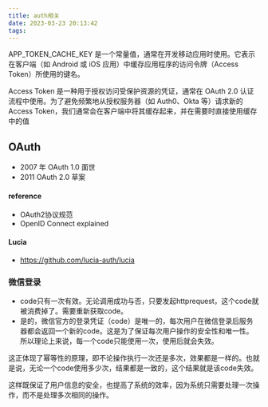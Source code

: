 ```yaml
---
title: auth相关
date: 2023-03-23 20:13:42
tags:
---
```

APP_TOKEN_CACHE_KEY 是一个常量值，通常在开发移动应用时使用。它表示在客户端（如 Android 或 iOS 应用）中缓存应用程序的访问令牌（Access Token）所使用的键名。

Access Token 是一种用于授权访问受保护资源的凭证，通常在 OAuth 2.0 认证流程中使用。为了避免频繁地从授权服务器（如 Auth0、Okta 等）请求新的 Access Token，我们通常会在客户端中将其缓存起来，并在需要时直接使用缓存中的值

## OAuth
- 2007 年 OAuth 1.0 面世
- 2011 OAuth 2.0 草案


#### reference
- OAuth2协议规范
- OpenID Connect explained

#### Lucia
- https://github.com/lucia-auth/lucia


### 微信登录
- code只有一次有效。无论调用成功与否，只要发起httprequest，这个code就被消费掉了。需要重新获取code。
- 是的，微信官方的登录凭证（code）是唯一的，每次用户在微信登录后服务器都会返回一个新的code。这是为了保证每次用户操作的安全性和唯一性。所以理论上来说，每一个code只能使用一次，使用后就会失效。

这正体现了幂等性的原理，即不论操作执行一次还是多次，效果都是一样的。也就是说，无论一个code使用多少次，结果都是一致的，这个结果就是该code失效。

这样既保证了用户信息的安全，也提高了系统的效率，因为系统只需要处理一次操作，而不是处理多次相同的操作。